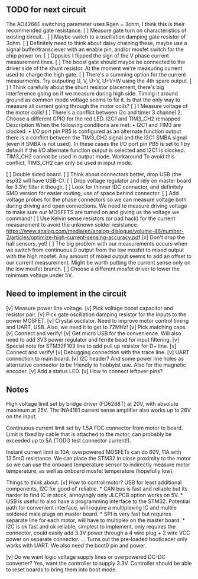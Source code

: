 TODO for next circuit
---------------------

The AO4266E switching parameter uses Rgen = 3ohm, I think this is their recommended gate resistance.
[ ] Measure gate turn on characteristics of existing circuit...
[ ] Maybe switch to a oscillation damping gate resistor of 3ohm.
[ ] Definitely need to think about daisy chaining these, maybe use a signal buffer/transciever with an enable pin,
and/or mosfet switch for the chip power on.
[ ] Oppsies I flipped the sign of the V phase current measurement lines.
[ ] The boost gate should maybe be connected to the driver side of the shunt resistor. At the moment we're measuring current used to charge the high gate.
[ ] There's a summing option for the current measurments. Try outputing U, V, U+V, U+V+W using the 4th spare output.
[ ] ! Think carefully about the shunt resistor placement, there's big interference going on if we measure during high side. Timing it around ground as
common mode voltage seems to fix it. Is that the only way to measure all current going through the motor coils?
[ ] ! Measure voltage of the motor coils!
[ ] There's a conflict between i2c and timer 3 channel 2. Choose a different GPIO for the red LED.
	I2C1 and TIM3_CH2 remapped
	Description
	When the following conditions are met:
	• I2C1 and TIM3 are clocked.
	• I/O port pin PB5 is configured as an alternate function output
	there is a conflict between the TIM3_CH2 signal and the I2C1 SMBA signal (even if SMBA is not used).
	In these cases the I/O port pin PB5 is set to 1 by default if the I/O alternate function output is selected and I2C1 is
	clocked. TIM3_CH2 cannot be used in output mode.
	Workaround
	To avoid this conflict, TIM3_CH2 can only be used in input mode.

[ ] Double sided board.
[ ] Think about connectors better, drop USB (the esp32 will have USB-C).
[ ] Drop voltage regulator and rely on master board for 3.3V; filter it though.
[ ] Look for thinner IDC connector, and definitely SMD version for easier routing, use of space behind connector.
[ ] Add voltage probes for the phase connectors so we can measure voltage both during driving and open connections.
We need to measure driving voltage to make sure our MOSFETS are turned on and giving us the voltage we command!
[ ] Use Kelvin sense resistors (or pad hack) for the current measurement to avoid the unknown solder resistance.
https://www.analog.com/media/en/analog-dialogue/volume-46/number-2/articles/optimize-high-current-sensing-accuracy.pdf
[x] Don't drop the hall sensors, yet!
[ ] The big problem with our measurements occurs when we switch from continuous 0 output from the low mosfet to mixed
output with the high mosfet. Any amount of mixed output seems to add an offset to our current measurement. Might be
worth putting the current sense only on the low mosfet branch.
[ ] Choose a different mosfet driver to lower the minimum voltage under 5V.


Need to implement in the circuit
--------------------------------

[v] Measure power line voltage.
[v] Pick voltage boost capacitor and resistor pair.
[v] Pick gate oscillation damping resistor for the inputs to the power MOSFET.
[v] Crystal oscilator. Need to improve motor control timing and UART, USB. Also, we need it to get to 72MHz!
	[v] Pick matching caps.
	[v] Connect and verify!
[v] Get micro USB for the convenience. Will also need to add 3V3 power regulator and ferrite bead for input filtering.
	[v] Special note for STM32F103 line to add pull up resistor for D+ line.
	[v] Connect and verify!
[v] Debugging connection with the trace line.
[v] UART connection to main board.
[v] I2C header? And some power line holes as alternative connector to be friendly to hobbyist use. Also for the magnetic encoder.
[v] Add a status LED.
[v] How to connect leftover pins?




Notes
-----

High voltage limit set by bridge driver (FD6288T) at 20V, with absolute maximum at 25V.
The INA4181 current sense amplifier also works up to 26V on the input.

Continuous current limit set by 1.5A FDC connector from motor to board. Limit is fixed by cable 
that is attached to the motor, can probably be exceeded up to 5A (TODO test connector current!).

Instant current limit is 10A; overpowered MOSFETs can do 60V, 11A with 13.5mΩ resistance. We can
place the STM32 in close proximity to the motor so we can use the onboard temperature sensor to
indirectly measure motor temperature, as well as onboard mosfet temperature (hopefully low). 

Things to think about:
[v] How to control motor? USB for least additional components, I2C for good ol' reliable.
	* CAN bus is fast and reliable but its harder to find IC in stock, annoyingly only JLCPCB option works on 5V.
	* USB is useful to also have a programming interface to the STM32. Potential path for convenient interface,
	will require a multiplexing IC and multile soldered male plugs on master board.
	* SPI is very fast but requires separate line for each motor, will have to multiplex on the master board.
	* I2C is ok fast and ok reliable, simplest to implement, only requires the connector, could easily add 3.3V
	power through a 4 wire plug + 2 wire VCC power on separate connector.
... Turns out the pre-loaded bootloader only works with UART. We also need the boot0 pin and power.

[v] Do we want logic voltage supply lines or overpowered DC-DC converter?
Yes, want the controller to supply 3.3V. Controller should be able to reset boards to bring them into boot mode.
